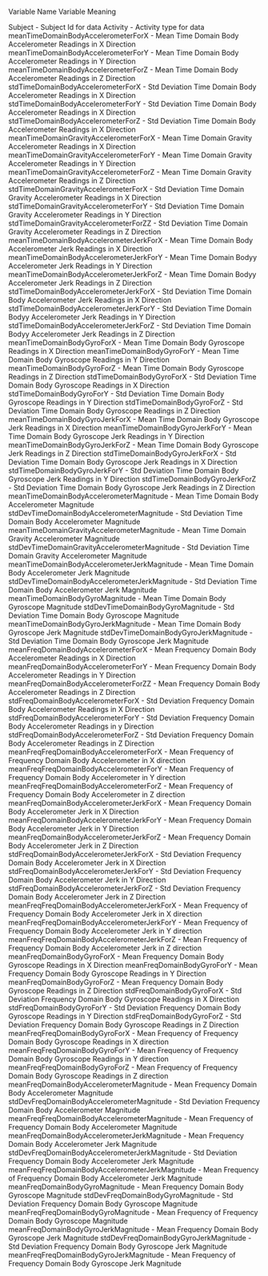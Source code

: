 Variable Name                                     Variable Meaning

Subject                                          - Subject Id for data
Activity                                         - Activity type for data
meanTimeDomainBodyAccelerometerForX              - Mean Time Domain Body Accelerometer Readings in X Direction
meanTimeDomainBodyAccelerometerForY              - Mean Time Domain Body Accelerometer Readings in Y Direction
meanTimeDomainBodyAccelerometerForZ              - Mean Time Domain Body Accelerometer Readings in Z Direction
stdTimeDomainBodyAccelerometerForX               - Std Deviation Time Domain Body Accelerometer Readings in X Direction
stdTimeDomainBodyAccelerometerForY               - Std Deviation Time Domain Body Accelerometer Readings in X Direction
stdTimeDomainBodyAccelerometerForZ               - Std Deviation Time Domain Body Accelerometer Readings in X Direction
meanTimeDomainGravityAccelerometerForX           - Mean Time Domain Gravity Accelerometer Readings in X Direction
meanTimeDomainGravityAccelerometerForY           - Mean Time Domain Gravity Accelerometer Readings in Y Direction
meanTimeDomainGravityAccelerometerForZ           - Mean Time Domain Gravity Accelerometer Readings in Z Direction
stdTimeDomainGravityAccelerometerForX            - Std Deviation Time Domain Gravity Accelerometer Readings in X Direction
stdTimeDomainGravityAccelerometerForY            - Std Deviation Time Domain Gravity Accelerometer Readings in Y Direction
stdTimeDomainGravityAccelerometerForZZ           - Std Deviation Time Domain Gravity Accelerometer Readings in Z Direction
meanTimeDomainBodyAccelerometerJerkForX          - Mean Time Domain Body Accelerometer Jerk Readings in X Direction
meanTimeDomainBodyAccelerometerJerkForY          - Mean Time Domain Bodyy Accelerometer Jerk Readings in Y Direction
meanTimeDomainBodyAccelerometerJerkForZ          - Mean Time Domain Bodyy Accelerometer Jerk Readings in Z Direction
stdTimeDomainBodyAccelerometerJerkForX           - Std Deviation Time Domain Body Accelerometer Jerk Readings in X Direction
stdTimeDomainBodyAccelerometerJerkForY           - Std Deviation Time Domain Bodyy Accelerometer Jerk Readings in Y Direction
stdTimeDomainBodyAccelerometerJerkForZ           - Std Deviation Time Domain Bodyy Accelerometer Jerk Readings in Z Direction
meanTimeDomainBodyGyroForX                       - Mean Time Domain Body Gyroscope Readings in X Direction
meanTimeDomainBodyGyroForY                       - Mean Time Domain Body Gyroscope Readings in Y Direction
meanTimeDomainBodyGyroForZ                       - Mean Time Domain Body Gyroscope Readings in Z Direction
stdTimeDomainBodyGyroForX                        - Std Deviation Time Domain Body Gyroscope Readings in X Direction
stdTimeDomainBodyGyroForY                        - Std Deviation Time Domain Body Gyroscope Readings in Y Direction
stdTimeDomainBodyGyroForZ                        - Std Deviation Time Domain Body Gyroscope Readings in Z Direction
meanTimeDomainBodyGyroJerkForX                   - Mean Time Domain Body Gyroscope Jerk Readings in X Direction
meanTimeDomainBodyGyroJerkForY                   - Mean Time Domain Body Gyroscope Jerk Readings in Y Direction
meanTimeDomainBodyGyroJerkForZ                   - Mean Time Domain Body Gyroscope Jerk Readings in Z Direction
stdTimeDomainBodyGyroJerkForX                    - Std Deviation Time Domain Body Gyroscope Jerk Readings in X Direction
stdTimeDomainBodyGyroJerkForY                    - Std Deviation Time Domain Body Gyroscope Jerk Readings in Y Direction
stdTimeDomainBodyGyroJerkForZ                    - Std Deviation Time Domain Body Gyroscope Jerk Readings in Z Direction
meanTimeDomainBodyAccelerometerMagnitude         - Mean Time Domain Body Accelerometer Magnitude
stdDevTimeDomainBodyAccelerometerMagnitude       - Std Deviation Time Domain Body Accelerometer Magnitude
meanTimeDomainGravityAccelerometerMagnitude      - Mean Time Domain Gravity Accelerometer Magnitude
stdDevTimeDomainGravityAccelerometerMagnitude    - Std Deviation Time Domain Gravity Accelerometer Magnitude
meanTimeDomainBodyAccelerometerJerkMagnitude     - Mean Time Domain Body Accelerometer Jerk Magnitude
stdDevTimeDomainBodyAccelerometerJerkMagnitude   - Std Deviation Time Domain Body Accelerometer Jerk Magnitude
meanTimeDomainBodyGyroMagnitude                  - Mean Time Domain Body Gyroscope Magnitude
stdDevTimeDomainBodyGyroMagnitude                - Std Deviation Time Domain Body Gyroscope Magnitude
meanTimeDomainBodyGyroJerkMagnitude              - Mean Time Domain Body Gyroscope Jerk Magnitude
stdDevTimeDomainBodyGyroJerkMagnitude            - Std Deviation Time Domain Body Gyroscope Jerk Magnitude
meanFreqDomainBodyAccelerometerForX              - Mean Frequency Domain Body Accelerometer Readings in X Direction
meanFreqDomainBodyAccelerometerForY              - Mean Frequency Domain Body Accelerometer Readings in Y Direction
meanFreqDomainBodyAccelerometerForZZ             - Mean Frequency Domain Body Accelerometer Readings in Z Direction
stdFreqDomainBodyAccelerometerForX               - Std Deviation Frequency Domain Body Accelerometer Readings in X Direction
stdFreqDomainBodyAccelerometerForY               - Std Deviation Frequency Domain Body Accelerometer Readings in y Direction
stdFreqDomainBodyAccelerometerForZ               - Std Deviation Frequency Domain Body Accelerometer Readings in Z Direction
meanFreqFreqDomainBodyAccelerometerForX          - Mean Frequency of Frequency Domain Body Accelerometer in X direction
meanFreqFreqDomainBodyAccelerometerForY          - Mean Frequency of Frequency Domain Body Accelerometer in Y direction
meanFreqFreqDomainBodyAccelerometerForZ          - Mean Frequency of Frequency Domain Body Accelerometer in Z direction
meanFreqDomainBodyAccelerometerJerkForX          - Mean Frequency Domain Body Accelerometer Jerk in X Direction
meanFreqDomainBodyAccelerometerJerkForY          - Mean Frequency Domain Body Accelerometer Jerk in Y Direction
meanFreqDomainBodyAccelerometerJerkForZ          - Mean Frequency Domain Body Accelerometer Jerk in Z Direction
stdFreqDomainBodyAccelerometerJerkForX           - Std Deviation Frequency Domain Body Accelerometer Jerk in X Direction
stdFreqDomainBodyAccelerometerJerkForY           - Std Deviation Frequency Domain Body Accelerometer Jerk in Y Direction
stdFreqDomainBodyAccelerometerJerkForZ           - Std Deviation Frequency Domain Body Accelerometer Jerk in Z Direction
meanFreqFreqDomainBodyAccelerometerJerkForX      - Mean Frequency of Frequency Domain Body Accelerometer Jerk in X direction
meanFreqFreqDomainBodyAccelerometerJerkForY      - Mean Frequency of Frequency Domain Body Accelerometer Jerk in Y direction
meanFreqFreqDomainBodyAccelerometerJerkForZ      - Mean Frequency of Frequency Domain Body Accelerometer Jerk in Z direction
meanFreqDomainBodyGyroForX                       - Mean Frequency Domain Body Gyroscope Readings in X Direction
meanFreqDomainBodyGyroForY                       - Mean Frequency Domain Body Gyroscope Readings in Y Direction
meanFreqDomainBodyGyroForZ                       - Mean Frequency Domain Body Gyroscope Readings in Z Direction
stdFreqDomainBodyGyroForX                        - Std Deviation Frequency Domain Body Gyroscope Readings in X Direction
stdFreqDomainBodyGyroForY                        - Std Deviation Frequency Domain Body Gyroscope Readings in Y Direction
stdFreqDomainBodyGyroForZ                        - Std Deviation Frequency Domain Body Gyroscope Readings in Z Direction
meanFreqFreqDomainBodyGyroForX                   - Mean Frequency of Frequency Domain Body Gyroscope Readings in X direction
meanFreqFreqDomainBodyGyroForY                   - Mean Frequency of Frequency Domain Body Gyroscope Readings in Y direction
meanFreqFreqDomainBodyGyroForZ                   - Mean Frequency of Frequency Domain Body Gyroscope Readings in Z direction
meanFreqDomainBodyAccelerometerMagnitude         - Mean Frequency Domain Body Accelerometer Magnitude
stdDevFreqDomainBodyAccelerometerMagnitude       - Std Deviation Frequency Domain Body Accelerometer Magnitude
meanFreqFreqDomainBodyAccelerometerMagnitude     - Mean Frequency of Frequency Domain Body Accelerometer Magnitude
meanFreqDomainBodyAccelerometerJerkMagnitude     - Mean Frequency Domain Body Accelerometer Jerk Magnitude
stdDevFreqDomainBodyAccelerometerJerkMagnitude   - Std Deviation Frequency Domain Body Accelerometer Jerk Magnitude
meanFreqFreqDomainBodyAccelerometerJerkMagnitude - Mean Frequency of Frequency Domain Body Accelerometer Jerk Magnitude
meanFreqDomainBodyGyroMagnitude                  - Mean Frequency Domain Body Gyroscope Magnitude
stdDevFreqDomainBodyGyroMagnitude                - Std Deviation Frequency Domain Body Gyroscope Magnitude
meanFreqFreqDomainBodyGyroMagnitude              - Mean Frequency of Frequency Domain Body Gyroscope Magnitude
meanFreqDomainBodyGyroJerkMagnitude              - Mean Frequency Domain Body Gyroscope Jerk Magnitude
stdDevFreqDomainBodyGyroJerkMagnitude            - Std Deviation Frequency Domain Body Gyroscope Jerk Magnitude
meanFreqFreqDomainBodyGyroJerkMagnitude          - Mean Frequency of Frequency Domain Body Gyroscope Jerk Magnitude


